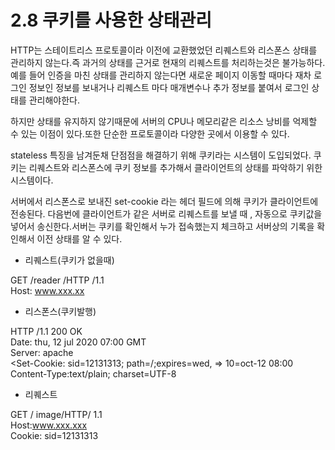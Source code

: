 # 2.8 쿠키를 사용한 상태관리

HTTP는 스테이트리스 프로토콜이라 이전에 교환했었던 리퀘스트와 리스폰스 상태를 관리하지 않는다.즉 과거의 상태를 근거로 현재의 리퀘스트를 처리하는것은 불가능하다. 예를 들어 인증을 마친 상태를 관리하지 않는다면 새로운 페이지 이동할 때마다 재차 로그인 정보인 정보를 보내거나 리퀘스트 마다 매개변수나 추가 정보를 붙여서 로그인 상태를 관리해야한다.

하지만 상태를 유지하지 않기때문에 서버의 CPU나 메모리같은 리소스 낭비를 억제할 수 있는 이점이 있다.또한 단순한 프로토콜이라 다양한 곳에서 이용할 수 있다.

stateless 특징을 남겨둔채  단점점을 해결하기 위해 쿠키라는 시스템이 도입되었다. 쿠키는 리퀘스트와 리스폰스에 쿠키 정보를 추가해서 클라이언트의 상태를 파악하기 위한 시스템이다.

서버에서 리스폰스로 보내진 set-cookie 라는 헤더 필드에 의해 쿠키가 클라이언트에 전송된다. 다음번에 클라이언트가 같은 서버로 리퀘스트를 보낼 때 , 자동으로 쿠키값을 넣어서 송신한다.서버는 쿠키를 확인해서 누가 접속했는지 체크하고 서버상의 기록을 확인해서 이전 상태를 알 수 있다.

* 리퀘스트\(쿠키가 없을때\)

GET /reader /HTTP /1.1  
Host: www.xxx.xx

* 리스폰스\(쿠키발행\)

HTTP /1.1 200 OK  
Date: thu, 12 jul 2020 07:00 GMT  
Server: apache  
&lt;Set-Cookie: sid=12131313; path=/;expires=wed, =&gt; 10=oct-12 08:00  
Content-Type:text/plain; charset=UTF-8

* 리퀘스트

GET / image/HTTP/ 1.1  
Host:www.xxx.xxx  
Cookie: sid=12131313



